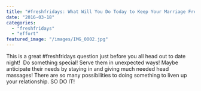 ```yaml
---
title: "#freshfridays: What Will You Do Today to Keep Your Marriage Fresh?"
date: "2016-03-18"
categories: 
  - "freshfridays"
  - "effort"
featured_image: "/images/IMG_0002.jpg"
---
```


This is a great #freshfridays question just before you all head out to date night!  Do something special! Serve them in unexpected ways! Maybe anticipate their needs by staying in and giving much needed head massages! There are so many possibilities to doing something to liven up your relationship. SO DO IT!
